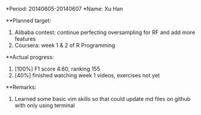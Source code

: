 *Period: 20140605-20140607
*Name: Xu Han


**Planned target:
1.  Alibaba contest: continue perfecting oversampling for RF and add more features
2.  Coursera: week 1 & 2 of R Programming

**Actual progress:
1.  [100%] F1 score 4.60, ranking 155
2.  [40%] finished watching week 1 videos, exercises not yet

**Remarks:
1.  Learned some basic vim skills so that could update md files on github with only using terminal
